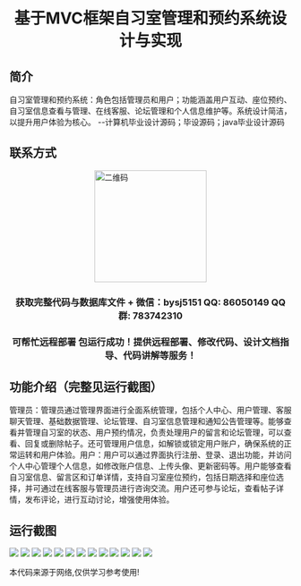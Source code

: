 <p><h1 align="center">基于MVC框架自习室管理和预约系统设计与实现</h1></p>

## 简介
自习室管理和预约系统：角色包括管理员和用户；功能涵盖用户互动、座位预约、自习室信息查看与管理、在线客服、论坛管理和个人信息维护等。系统设计简洁，以提升用户体验为核心。    --计算机毕业设计源码；毕设源码；java毕业设计源码


## 联系方式
<img src="https://bs-1329754181.cos.ap-shanghai.myqcloud.com/wx.jpg" alt="二维码" style="display: block; margin: 0 auto;" width="200px">
<p><h3 align="center">获取完整代码与数据库文件 + 微信：bysj5151 QQ: 86050149 QQ群: 783742310</h3></p>
<p><h3 align="center">可帮忙远程部署 包运行成功！提供远程部署、修改代码、设计文档指导、代码讲解等服务！</h3></p>

## 功能介绍（完整见运行截图）
管理员：管理员通过管理界面进行全面系统管理，包括个人中心、用户管理、客服聊天管理、基础数据管理、论坛管理、自习室信息管理和通知公告管理等。能够查看并管理自习室的状态、用户预约情况，负责处理用户的留言和论坛管理，可以查看、回复或删除帖子。还可管理用户信息，如解锁或锁定用户账户，确保系统的正常运转和用户体验。用户：用户可以通过界面执行注册、登录、退出功能，并访问个人中心管理个人信息，如修改账户信息、上传头像、更新密码等。用户能够查看自习室信息、留言区和订单详情，支持自习室座位预约，包括日期选择和座位选择，并可通过在线客服与管理员进行咨询交流。用户还可参与论坛，查看帖子详情，发布评论，进行互动讨论，增强使用体验。


## 运行截图
![](https://bs-1329754181.cos.ap-shanghai.myqcloud.com/spring/MvcFrameworkSelfStudyRoomManagementAndReservationSystem/img/001.jpg)
![](https://bs-1329754181.cos.ap-shanghai.myqcloud.com/spring/MvcFrameworkSelfStudyRoomManagementAndReservationSystem/img/002.jpg)
![](https://bs-1329754181.cos.ap-shanghai.myqcloud.com/spring/MvcFrameworkSelfStudyRoomManagementAndReservationSystem/img/003.jpg)
![](https://bs-1329754181.cos.ap-shanghai.myqcloud.com/spring/MvcFrameworkSelfStudyRoomManagementAndReservationSystem/img/004.jpg)
![](https://bs-1329754181.cos.ap-shanghai.myqcloud.com/spring/MvcFrameworkSelfStudyRoomManagementAndReservationSystem/img/005.jpg)
![](https://bs-1329754181.cos.ap-shanghai.myqcloud.com/spring/MvcFrameworkSelfStudyRoomManagementAndReservationSystem/img/006.jpg)
![](https://bs-1329754181.cos.ap-shanghai.myqcloud.com/spring/MvcFrameworkSelfStudyRoomManagementAndReservationSystem/img/007.jpg)
![](https://bs-1329754181.cos.ap-shanghai.myqcloud.com/spring/MvcFrameworkSelfStudyRoomManagementAndReservationSystem/img/008.jpg)
![](https://bs-1329754181.cos.ap-shanghai.myqcloud.com/spring/MvcFrameworkSelfStudyRoomManagementAndReservationSystem/img/009.jpg)
![](https://bs-1329754181.cos.ap-shanghai.myqcloud.com/spring/MvcFrameworkSelfStudyRoomManagementAndReservationSystem/img/010.jpg)
![](https://bs-1329754181.cos.ap-shanghai.myqcloud.com/spring/MvcFrameworkSelfStudyRoomManagementAndReservationSystem/img/011.jpg)
![](https://bs-1329754181.cos.ap-shanghai.myqcloud.com/spring/MvcFrameworkSelfStudyRoomManagementAndReservationSystem/img/012.jpg)
![](https://bs-1329754181.cos.ap-shanghai.myqcloud.com/spring/MvcFrameworkSelfStudyRoomManagementAndReservationSystem/img/013.jpg)

<p>本代码来源于网络,仅供学习参考使用!</p>
